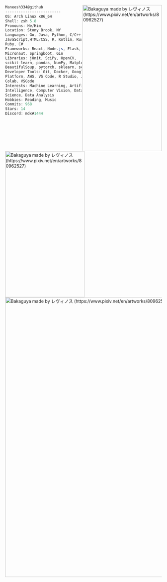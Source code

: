 

<img align="right" src="https://wallpapercave.com/wp/wp4253036.jpg" alt="Bakaguya made by レヴィノス (https://www.pixiv.net/en/artworks/80962527)" width="255" height = "470"/> <img align="left" src="https://wallpapercave.com/wp/wp4253036.jpg" alt="Bakaguya made by レヴィノス (https://www.pixiv.net/en/artworks/80962527)" width = "255" height = "470" /> 

```csharp
Maneesh334@github
-------------------------
OS: Arch Linux x86_64
Shell: zsh 5.8
Pronouns: He/Him
Location: Stony Brook, NY
Languages: Go, Java, Python, C/C++, SQL,
JavaScript,HTML/CSS, R, Kotlin, Rust,
Ruby, C#
Frameworks: React, Node.js, Flask,
Micronaut, Springboot, Gin
Libraries: jUnit, SciPy, OpenCV,
scikit-learn, pandas, NumPy, Matplotlib,
BeautifulSoup, pytorch, sklearn, selenium
Developer Tools: Git, Docker, Google Cloud
Platform, AWS, VS Code, R Studio, Jupyter,
Colab, VSCode
Interests: Machine Learning, Artificial
Intelligence, Computer Vision, Data
Science, Data Analysis
Hobbies: Reading, Music
Commits: 968
Stars: 14
Discord: mdx#1444
```



<img align="centre" src="https://wallpapercave.com/wp/wp5025164.jpg" alt="Bakaguya made by レヴィノス (https://www.pixiv.net/en/artworks/80962527)" width = "900"/> 

